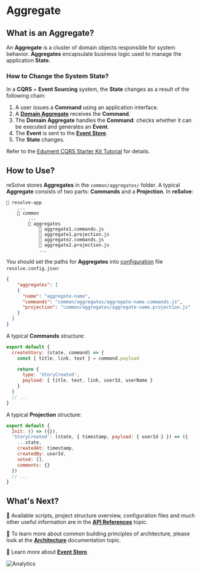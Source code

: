 # Aggregate

## What is an Aggregate?

An **Aggregate** is a cluster of domain objects responsible for system behavior. **Aggregates** encapsulate business logic used to manage the application **State**.

### How to Change the System State?

In a **CQRS** + **Event Sourcing** system, the **State** changes as a result of the following chain:

1. A user issues a **Command** using an application interface.
2. A [**Domain Aggregate**](./System%20Metaphor.md) receives the **Command**.
3. The **Domain Aggregate** handles the **Command**: checks whether it can be executed and generates an **Event**.
4. The **Event** is sent to the [**Event Store**](./Event%20Store.md).
5. The **State** changes.

Refer to the [Edument CQRS Starter Kit Tutorial](http://cqrs.nu/tutorial/cs/01-design) for details.


## How to Use?

reSolve stores **Aggregates** in the `common/aggregates/` folder. A typical **Aggregate** consists of two parts: **Commands** and a **Projection**. In **reSolve**:

```
📁 resolve-app
    ...
    📁 common
        ...
        📁 aggregates
            📄 aggregate1.commands.js
            📄 aggregate1.projection.js
            📄 aggregate2.commands.js
            📄 aggregate2.projection.js
            ...
```

You should set the paths for **Aggregates** into [configuration](https://github.com/reimagined/resolve/blob/dev/docs/API%20References.md#configuration-files) file `resolve.config.json`:

```json
{
    "aggregates": [
    {
      "name": "aggregate-name",
      "commands": "common/aggregates/aggregate-name.commands.js",
      "projection": "common/aggregates/aggregate-name.projection.js"
    }
  ]
}
```

A typical **Commands** structure:

```js
export default {
  createStory: (state, command) => {
    const { title, link, text } = command.payload

    return {
      type: 'StoryCreated',
      payload: { title, text, link, userId, userName }
    }
  }
  // ...
}
```

A typical **Projection** structure:

```js
export default {
  Init: () => ({}),
  'StoryCreated': (state, { timestamp, payload: { userId } }) => ({
    ...state,
    createdAt: timestamp,
    createdBy: userId,
    voted: [],
    comments: {}
  })
  // ...
}
```

## What's Next?

📑 Available scripts, project structure overview, configuration files and much other useful information are in the [**API References**](https://github.com/reimagined/resolve/blob/master/docs/API%20References.md) topic.

📑 To learn more about common building principles of architecture, please look at the [**Architecture**](https://github.com/reimagined/resolve/blob/master/docs/Architecture.md) documentation topic.

📑 Learn more about [**Event Store**](./Event%20Store.md).

![Analytics](https://ga-beacon.appspot.com/UA-118635726-1/docs-aggregate?pixel)

